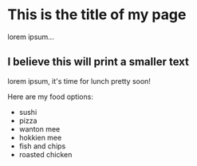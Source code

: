# This is the title of my page

lorem ipsum...

## I believe this will print a smaller text

lorem ipsum, it's time for lunch pretty soon!

Here are my food options:

* sushi
* pizza
* wanton mee
* hokkien mee
* fish and chips
* roasted chicken
